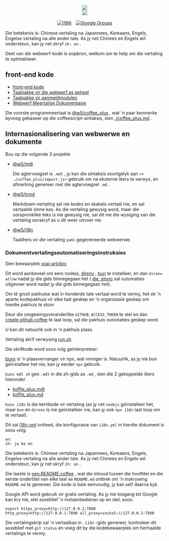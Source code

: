 <p align="center"><a href="https://xxai.art"><img src="https://cdn.jsdelivr.net/gh/xxai-art/doc/logo.svg"/></a><br/><a href="https://xxai.art"><img src="https://cdn.jsdelivr.net/gh/xxai-art/doc/xxai.svg"/></a></p><p align="center"><a href="https://github.com/xxai-art/doc#readme"><img alt="I18N" src="https://cdn.jsdelivr.net/gh/wactax/img/t.svg"/></a>　<a href="https://groups.google.com/u/0/g/xxai-art"><img alt="Google Groups" src="https://cdn.jsdelivr.net/gh/wactax/img/g-groups.svg"/></a></p>

Die betekenis is: Chinese vertaling na Japannees, Koreaans, Engels, Engelse vertaling na alle ander tale. As jy net Chinees en Engels wil ondersteun, kan jy net skryf `zh: en` .

Deel van die webwerf-kode is oopbron, welkom om te help om die vertaling te optimaliseer.

## front-end kode

* [front-end kode](https://github.com/xxai-art/web)
* [Taalpakke vir die webwerf as geheel](https://github.com/xxai-art/web/tree/main/i18n)
* [Taalpakke vir aanmeldmodules](https://github.com/wacpkg/user/tree/main/ui.i18n)
* [Webwerf Meertalige Dokumentasie](https://github.com/xxai-doc)

Die voorste programmeertaal is [@w5/coffee_plus](http://npmjs.com/@w5/coffee_plus) , wat 'n paar kenmerke byvoeg gebaseer op die coffeescript-sintaksis, sien [./coffee_plus.md](./coffee_plus.md) .

## Internasionalisering van webwerwe en dokumente

Bou op die volgende 3 projekte

* [@w5/mdt](https://www.npmjs.com/package/@w5/mdt)

  Die agtervoegsel is `.mdt` , jy kan die sintaksis soortgelyk aan `<+ ./coffee_plus/import.js>` gebruik om na eksterne lêers te verwys, en afmerking genereer met die agtervoegsel `.md` .

* [@w5/trmd](https://www.npmjs.com/package/@w5/trmd)

  Markdown-vertaling sal nie kodes en skakels vertaal nie, en sal vertaalde sinne kas. As die vertaling gewysig word, maar die oorspronklike teks is nie gewysig nie, sal dit nie die wysiging van die vertaling oorskryf as u dit weer uitvoer nie.

* [@w5/i18n](https://www.npmjs.com/package/@w5/i18n)

  Taallêers vir die vertaling `yaml` gegenereerde webwerwe.

### Dokumentvertalingsoutomatiseringsinstruksies

Sien bewaarplek [xxai-art/doc](https://github.com/xxai-art/doc)

Dit word aanbeveel om eers nodejs, [direnv](https://direnv.net) , [bun](https://github.com/oven-sh/bun) te installeer, en dan `direnv allow` nadat jy die gids binnegegaan het ( [die .envrc](https://github.com/xxai-art/doc/blob/main/.envrc) sal outomaties uitgevoer word nadat jy die gids binnegegaan het).

Om té groot pakhuise wat in honderde tale vertaal word te vermy, het ek 'n aparte kodepakhuis vir elke taal geskep en 'n organisasie geskep om hierdie pakhuis te stoor

Deur die omgewingsveranderlike `GITHUB_ACCESS_TOKEN` te stel en dan [create.github.coffee](https://github.com/xxai-art/doc/blob/main/create.github.coffee) te laat loop, sal die pakhuis outomaties geskep word.

U kan dit natuurlik ook in 'n pakhuis plaas.

Vertaling skrif verwysing [run.sh](https://github.com/xxai-art/doc/blob/main/run.sh)

Die skrifkode word soos volg geïnterpreteer:

[bunx](https://bun.sh/docs/cli/bunx) is 'n plaasvervanger vir npx, wat vinniger is. Natuurlik, as jy nie bun geïnstalleer het nie, kan jy eerder `npx` gebruik.

`bunx mdt zh` gee `.mdt` in die zh-gids as `.md` , sien die 2 gekoppelde lêers hieronder

* [koffie_plus.mdt](https://github.com/xxai-doc/zh/blob/main/coffee_plus.mdt)
* [koffie_plus.md](https://github.com/xxai-doc/zh/blob/main/coffee_plus.md)

`bunx i18n` is die kernkode vir vertaling (as jy net `nodejs` geïnstalleer het, maar `bun` en `direnv` is nie geïnstalleer nie, kan jy ook `npx i18n` laat loop om te vertaal).

Dit sal [i18n.yml](https://github.com/xxai-art/doc/blob/main/i18n.yml) ontleed, die konfigurasie van `i18n.yml` in hierdie dokument is soos volg:

```
en:
zh: ja ko en
```

Die betekenis is: Chinese vertaling na Japannees, Koreaans, Engels, Engelse vertaling na alle ander tale. As jy net Chinees en Engels wil ondersteun, kan jy net skryf `zh: en` .

Die laaste is [gen.README.coffee](https://github.com/xxai-art/doc/blob/main/gen.README.coffee) , wat die inhoud tussen die hooftitel en die eerste ondertitel van elke taal se `README.md` onttrek om 'n inskrywing `README.md` te genereer. Die kode is baie eenvoudig, jy kan self daarna kyk.

Google API word gebruik vir gratis vertaling. As jy nie toegang tot Google kan kry nie, stel asseblief 'n instaanbediener op en stel, soos:

```
export https_proxy=http://127.0.0.1:7890 http_proxy=http://127.0.0.1:7890 all_proxy=socks5://127.0.0.1:7890
```

Die vertalingskrip sal 'n vertaalkas in `.i18n` -gids genereer, kontroleer dit asseblief met `git status` en voeg dit by die kodebewaarplek om herhaalde vertalings te vermy.
